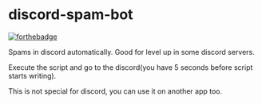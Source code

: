 # discord-spam-bot
[![forthebadge](https://forthebadge.com/images/badges/made-with-python.svg)](https://forthebadge.com)

Spams in discord automatically. Good for level up in some discord servers.

Execute the script and go to the discord(you have 5 seconds before script starts writing).

This is not special for discord, you can use it on another app too.
